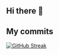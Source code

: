 ## Hi there 👋



## My commits

<a  href="https://git.io/streak-stats"><img align="center" src="https://streak-stats.demolab.com?user=tengenatari&theme=dracula&mode=weekly" alt="GitHub Streak" /></a>

<!--
**tengenatari/tengenatari** is a ✨ _special_ ✨ repository because its `README.md` (this file) appears on your GitHub profile.

Here are some ideas to get you started:

- 🔭 I’m currently working on ...
- 🌱 I’m currently learning ...
- 👯 I’m looking to collaborate on ...
- 🤔 I’m looking for help with ...
- 💬 Ask me about ...
- 📫 How to reach me: ...
- 😄 Pronouns: ...
- ⚡ Fun fact: ...
-->
